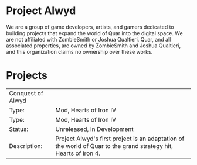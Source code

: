 # Project Alwyd
We are a group of game developers, artists, and gamers dedicated to building projects that expand the world of Quar into the digital space. We are not affiliated with ZombieSmith or Joshua Qualtieri. Quar, and all associated properties, are owned by ZombieSmith and Joshua Qualtieri, and this organization claims no ownership over these works.

# Projects
<table>
<tr>
  <td>Conquest of Alwyd</td>
</tr>
  <tr>
    <td>Type: </td>
    <td>Mod, Hearts of Iron IV</td>
  </tr>
  <tr>
    <td>Type: </td>
    <td>Mod, Hearts of Iron IV</td>
  </tr>
  <tr>
    <td>Status: </td>
    <td>Unreleased, In Development</td>
  </tr>
  <tr>
    <td>Description: </td>
    <td>Project Alwyd's first project is an adaptation of the world of Quar to the grand strategy hit, Hearts of Iron 4. </td>
  </tr>
</table>


<!--

**Here are some ideas to get you started:**

🙋‍♀️ A short introduction - what is your organization all about?
🌈 Contribution guidelines - how can the community get involved?
👩‍💻 Useful resources - where can the community find your docs? Is there anything else the community should know?
🍿 Fun facts - what does your team eat for breakfast?
🧙 Remember, you can do mighty things with the power of [Markdown](https://docs.github.com/github/writing-on-github/getting-started-with-writing-and-formatting-on-github/basic-writing-and-formatting-syntax)
-->
